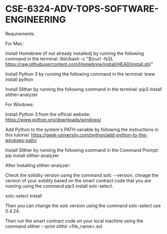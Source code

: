 # CSE-6324-ADV-TOPS-SOFTWARE-ENGINEERING

Requirements

For Mac:

Install Homebrew (if not already installed) by running the following command in the terminal:
/bin/bash -c "$(curl -fsSL https://raw.githubusercontent.com/Homebrew/install/HEAD/install.sh)"

Install Python 3 by running the following command in the terminal:
brew install python

Install Slither by running the following command in the terminal:
pip3 install slither-analyzer


For Windows:

Install Python 3 from the official website: https://www.python.org/downloads/windows/

Add Python to the system's PATH variable by following the instructions in this tutorial: https://geek-university.com/python/add-python-to-the-windows-path/

Install Slither by running the following command in the Command Prompt:
pip install slither-analyzer


After Installing slither-analyzer:

Check the solidity version using the command solc --version, chnage the version of your solidity based on the smart contract code that you are running using the command pip3 install solc-select.

solc-select install <version number>

Then you can change the solc version using the command solc-select use 0.4.24.

Then run the smart contract code on your local machine using the command slither --print slithir <file_name>.sol

